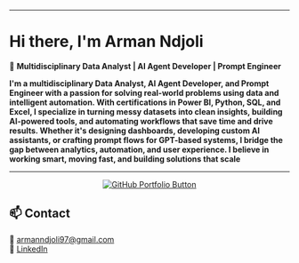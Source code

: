 

---

#  Hi there, I'm Arman Ndjoli

🎯 **Multidisciplinary Data Analyst | AI Agent Developer | Prompt Engineer**

**I'm a multidisciplinary Data Analyst, AI Agent Developer, and Prompt Engineer with a passion for solving real-world problems using data and intelligent automation. With certifications in Power BI, Python, SQL, and Excel, I specialize in turning messy datasets into clean insights, building AI-powered tools, and automating workflows that save time and drive results.
Whether it's designing dashboards, developing custom AI assistants, or crafting prompt flows for GPT-based systems, I bridge the gap between analytics, automation, and user experience. I believe in working smart, moving fast, and building solutions that scale**

---

<p align="center">
  <a href="https://github.com/Ndjoli?tab=repositories" target="_blank">
    <img src="https://img.shields.io/badge/View%20Portfolio-%2312100E.svg?style=for-the-badge&logo=github&logoColor=white" alt="GitHub Portfolio Button"/>
  </a>
</p>

## 📫 Contact

📧 [armanndjoli97@gmail.com](mailto:armanndjoli97@gmail.com)  
🔗 [LinkedIn](https://www.linkedin.com/in/arman-ndjoli97)

